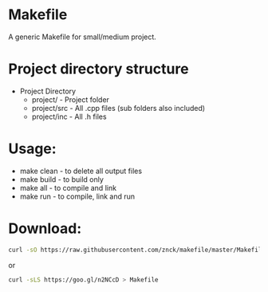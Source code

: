 # Makefile
A generic Makefile for small/medium project.

# Project directory structure
 - Project Directory
    - project/ 			-	Project folder
    - project/src		- All .cpp files (sub folders also included)
    - project/inc		-	All .h files
    

# Usage:  
  - make clean - to delete all output files
  - make build - to build only
  - make all   - to compile and link
  - make run   - to compile, link and run


# Download:
```bash
curl -sO https://raw.githubusercontent.com/znck/makefile/master/Makefile
```
or
```bash
curl -sLS https://goo.gl/n2NCcD > Makefile
```
